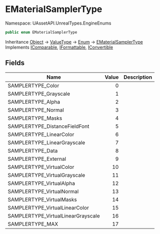 # EMaterialSamplerType

Namespace: UAssetAPI.UnrealTypes.EngineEnums

```csharp
public enum EMaterialSamplerType
```

Inheritance [Object](https://docs.microsoft.com/en-us/dotnet/api/system.object) → [ValueType](https://docs.microsoft.com/en-us/dotnet/api/system.valuetype) → [Enum](https://docs.microsoft.com/en-us/dotnet/api/system.enum) → [EMaterialSamplerType](./uassetapi.unrealtypes.engineenums.ematerialsamplertype.md)<br>
Implements [IComparable](https://docs.microsoft.com/en-us/dotnet/api/system.icomparable), [IFormattable](https://docs.microsoft.com/en-us/dotnet/api/system.iformattable), [IConvertible](https://docs.microsoft.com/en-us/dotnet/api/system.iconvertible)

## Fields

| Name | Value | Description |
| --- | --: | --- |
| SAMPLERTYPE_Color | 0 |  |
| SAMPLERTYPE_Grayscale | 1 |  |
| SAMPLERTYPE_Alpha | 2 |  |
| SAMPLERTYPE_Normal | 3 |  |
| SAMPLERTYPE_Masks | 4 |  |
| SAMPLERTYPE_DistanceFieldFont | 5 |  |
| SAMPLERTYPE_LinearColor | 6 |  |
| SAMPLERTYPE_LinearGrayscale | 7 |  |
| SAMPLERTYPE_Data | 8 |  |
| SAMPLERTYPE_External | 9 |  |
| SAMPLERTYPE_VirtualColor | 10 |  |
| SAMPLERTYPE_VirtualGrayscale | 11 |  |
| SAMPLERTYPE_VirtualAlpha | 12 |  |
| SAMPLERTYPE_VirtualNormal | 13 |  |
| SAMPLERTYPE_VirtualMasks | 14 |  |
| SAMPLERTYPE_VirtualLinearColor | 15 |  |
| SAMPLERTYPE_VirtualLinearGrayscale | 16 |  |
| SAMPLERTYPE_MAX | 17 |  |

